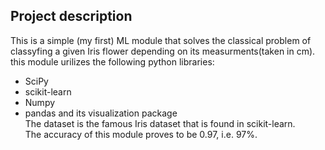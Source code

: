 ## Project description
This is a simple (my first) ML module that solves the classical problem of classyfing a given Iris flower depending on its measurments(taken in cm). <br>
this module urilizes the following python libraries:<br>
* SciPy <br>
* scikit-learn<br>
* Numpy<br>
* pandas and its visualization package<br>
The dataset is the famous Iris dataset that is found in scikit-learn.<br>
The accuracy of this module proves to be 0.97, i.e. 97%.
